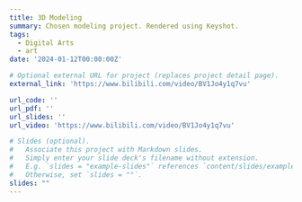 ```yaml
---
title: 3D Modeling
summary: Chosen modeling project. Rendered using Keyshot.
tags:
  - Digital Arts
  - art
date: '2024-01-12T00:00:00Z'

# Optional external URL for project (replaces project detail page).
external_link: 'https://www.bilibili.com/video/BV1Jo4y1q7vu'

url_code: ''
url_pdf: ''
url_slides: ''
url_video: 'https://www.bilibili.com/video/BV1Jo4y1q7vu'

# Slides (optional).
#   Associate this project with Markdown slides.
#   Simply enter your slide deck's filename without extension.
#   E.g. `slides = "example-slides"` references `content/slides/example-slides.md`.
#   Otherwise, set `slides = ""`.
slides: ""
---
```


